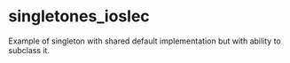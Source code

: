 # singletones_ioslec
Example of singleton with shared default implementation but with ability to subclass it.
